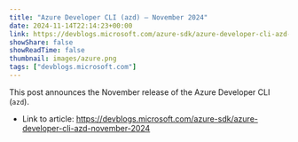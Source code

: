 ```yaml
---
title: "Azure Developer CLI (azd) – November 2024"
date: 2024-11-14T22:14:23+00:00
link: https://devblogs.microsoft.com/azure-sdk/azure-developer-cli-azd-november-2024
showShare: false
showReadTime: false
thumbnail: images/azure.png
tags: ["devblogs.microsoft.com"]
---
```

This post announces the November release of the Azure Developer CLI (`azd`).

- Link to article: https://devblogs.microsoft.com/azure-sdk/azure-developer-cli-azd-november-2024